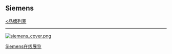 ## Siemens 
[<品牌列表](https://github.com/Jeremiah-Y/IFA2020/blob/master/IFA%202020%20%E6%8A%A5%E9%81%93%E8%AE%A1%E5%88%92/4%20IFA%202020%20%E5%93%81%E7%89%8C%E5%88%97%E8%A1%A8.md)

---
[![siemens_cover.png]()](https://highlights.siemens-home.bsh-group.com/de-en/)

[Siemens在线展览](https://highlights.siemens-home.bsh-group.com/de-en/)
